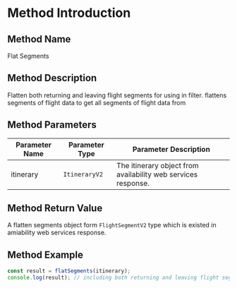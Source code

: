 # Method Introduction

## Method Name

Flat Segments

## Method Description

Flatten both returning and leaving flight segments for using in filter. flattens
segments of flight data to get all segments of flight data from

## Method Parameters

| Parameter Name | Parameter Type | Parameter Description                                         |
| -------------- | -------------- | ------------------------------------------------------------- |
| itinerary      | `ItineraryV2`  | The itinerary object from availability web services response. |

## Method Return Value

A flatten segments object form `FlightSegmentV2` type which is existed in
amiability web services response.

## Method Example

```ts
const result = flatSegments(itinerary);
console.log(result); // including both returning and leaving flight segments
```
